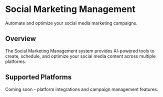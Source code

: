 # Social Marketing Management

Automate and optimize your social media marketing campaigns.

## Overview

The Social Marketing Management system provides AI-powered tools to create, schedule, and optimize your social media content across multiple platforms.

## Supported Platforms

Coming soon - platform integrations and campaign management features. 